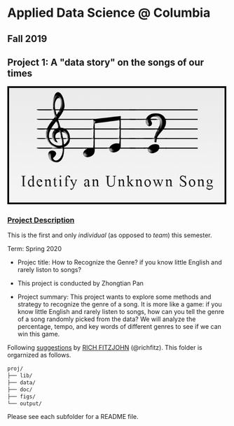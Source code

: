 # Applied Data Science @ Columbia
## Fall 2019
## Project 1: A "data story" on the songs of our times

<img src="figs/title.jpg" width="500">

### [Project Description](doc/)
This is the first and only *individual* (as opposed to *team*) this semester. 

Term: Spring 2020

+ Projec title: How to Recognize the Genre?
                if you know little English and rarely liston to songs?
+ This project is conducted by Zhongtian Pan

+ Project summary: This project wants to explore some methods and strategy to recognize the genre of a song. It is more like a game: if you know little English and rarely listen to songs, how can you tell the genre of a song randomly picked from the data? We will analyze the percentage, tempo, and key words of different genres to see if we can win this game.

Following [suggestions](http://nicercode.github.io/blog/2013-04-05-projects/) by [RICH FITZJOHN](http://nicercode.github.io/about/#Team) (@richfitz). This folder is orgarnized as follows.

```
proj/
├── lib/
├── data/
├── doc/
├── figs/
└── output/
```

Please see each subfolder for a README file.
